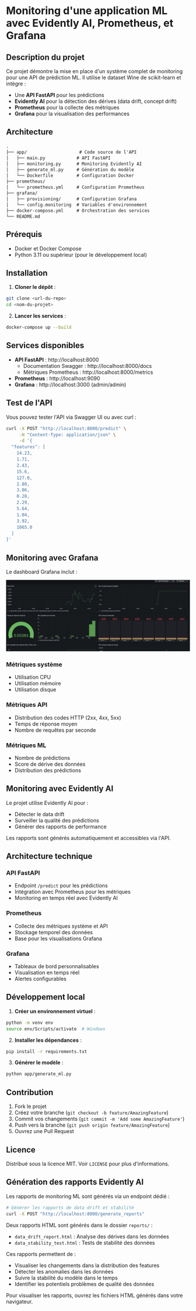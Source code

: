 # Monitoring d'une application ML avec Evidently AI, Prometheus, et Grafana

## Description du projet

Ce projet démontre la mise en place d'un système complet de monitoring pour une API de prédiction ML. Il utilise le dataset Wine de scikit-learn et intègre :

- Une **API FastAPI** pour les prédictions
- **Evidently AI** pour la détection des dérives (data drift, concept drift)
- **Prometheus** pour la collecte des métriques
- **Grafana** pour la visualisation des performances

## Architecture

```
.
├── app/                    # Code source de l'API
│   ├── main.py            # API FastAPI
│   ├── monitoring.py      # Monitoring Evidently AI
│   ├── generate_ml.py     # Génération du modèle
│   └── Dockerfile         # Configuration Docker
├── prometheus/
│   └── prometheus.yml     # Configuration Prometheus
├── grafana/
│   ├── provisioning/      # Configuration Grafana
│   └── config.monitoring  # Variables d'environnement
├── docker-compose.yml     # Orchestration des services
└── README.md
```

## Prérequis

- Docker et Docker Compose
- Python 3.11 ou supérieur (pour le développement local)

## Installation

1. **Cloner le dépôt** :
```bash
git clone <url-du-repo>
cd <nom-du-projet>
```

2. **Lancer les services** :
```bash
docker-compose up --build
```

## Services disponibles

- **API FastAPI** : http://localhost:8000
  - Documentation Swagger : http://localhost:8000/docs
  - Métriques Prometheus : http://localhost:8000/metrics
- **Prometheus** : http://localhost:9090
- **Grafana** : http://localhost:3000 (admin/admin)

## Test de l'API

Vous pouvez tester l'API via Swagger UI ou avec curl :

```bash
curl -X POST "http://localhost:8000/predict" \
     -H "Content-Type: application/json" \
     -d '{
  "features": [
    14.23,
    1.71,
    2.43,
    15.6,
    127.0,
    2.80,
    3.06,
    0.28,
    2.29,
    5.64,
    1.04,
    3.92,
    1065.0
  ]
}'
```

## Monitoring avec Grafana

Le dashboard Grafana inclut :

![Dashboard Grafana](Dashboard%20Grafana.png)

### Métriques système
- Utilisation CPU
- Utilisation mémoire
- Utilisation disque

### Métriques API
- Distribution des codes HTTP (2xx, 4xx, 5xx)
- Temps de réponse moyen
- Nombre de requêtes par seconde

### Métriques ML
- Nombre de prédictions
- Score de dérive des données
- Distribution des prédictions

## Monitoring avec Evidently AI

Le projet utilise Evidently AI pour :
- Détecter le data drift
- Surveiller la qualité des prédictions
- Générer des rapports de performance

Les rapports sont générés automatiquement et accessibles via l'API.

## Architecture technique

### API FastAPI
- Endpoint `/predict` pour les prédictions
- Intégration avec Prometheus pour les métriques
- Monitoring en temps réel avec Evidently AI

### Prometheus
- Collecte des métriques système et API
- Stockage temporel des données
- Base pour les visualisations Grafana

### Grafana
- Tableaux de bord personnalisables
- Visualisation en temps réel
- Alertes configurables

## Développement local

1. **Créer un environnement virtuel** :
```bash
python -m venv env
source env/Scripts/activate  # Windows
```

2. **Installer les dépendances** :
```bash
pip install -r requirements.txt
```

3. **Générer le modèle** :
```bash
python app/generate_ml.py
```

## Contribution

1. Fork le projet
2. Créez votre branche (`git checkout -b feature/AmazingFeature`)
3. Commit vos changements (`git commit -m 'Add some AmazingFeature'`)
4. Push vers la branche (`git push origin feature/AmazingFeature`)
5. Ouvrez une Pull Request

## Licence

Distribué sous la licence MIT. Voir `LICENSE` pour plus d'informations.

## Génération des rapports Evidently AI

Les rapports de monitoring ML sont générés via un endpoint dédié :

```bash
# Générer les rapports de data drift et stabilité
curl -X POST "http://localhost:8000/generate_reports"
```

Deux rapports HTML sont générés dans le dossier `reports/` :
- `data_drift_report.html` : Analyse des dérives dans les données
- `data_stability_test.html` : Tests de stabilité des données

Ces rapports permettent de :
- Visualiser les changements dans la distribution des features
- Détecter les anomalies dans les données
- Suivre la stabilité du modèle dans le temps
- Identifier les potentiels problèmes de qualité des données

Pour visualiser les rapports, ouvrez les fichiers HTML générés dans votre navigateur.
